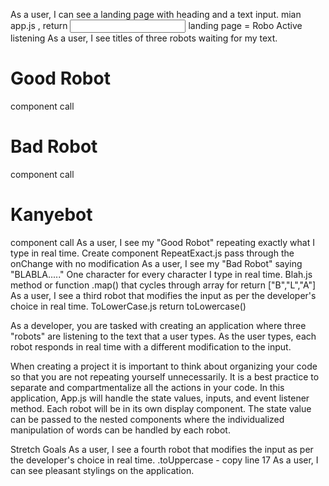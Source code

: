 As a user, I can see a landing page with heading and a text input.
mian app.js , 
return <input type= "text"/>
landing page = Robo Active listening
As a user, I see titles of three robots waiting for my text. 
<h1>Good Robot</h1>
component call
<h1>Bad Robot</h1>
component call
<h1>Kanyebot</h1>
component call
As a user, I see my "Good Robot" repeating exactly what I type in real time.
Create component RepeatExact.js pass through the onChange with no modification
As a user, I see my "Bad Robot" saying "BLABLA....." One character for every character I type in real time.
Blah.js method or function .map() that cycles through array for return ["B","L","A"] 
As a user, I see a third robot that modifies the input as per the developer's choice in real time.
ToLowerCase.js return  toLowercase() 

As a developer, you are tasked with creating an application where three "robots" are listening to the text that a user types. As the user types, each robot responds in real time with a different modification to the input.

When creating a project it is important to think about organizing your code so that you are not repeating yourself unnecessarily. It is a best practice to separate and compartmentalize all the actions in your code. In this application, App.js will handle the state values, inputs, and event listener method. Each robot will be in its own display component. The state value can be passed to the nested components where the individualized manipulation of words can be handled by each robot.

Stretch Goals 
As a user, I see a fourth robot that modifies the input as per the developer's choice in real time.
.toUppercase - copy line 17
As a user, I can see pleasant stylings on the application.
